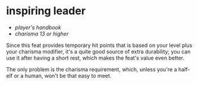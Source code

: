 # inspiring leader

- *player's handbook*
- *charisma 13 or higher*

Since this feat provides temporary hit points that is based on your level plus your charisma modifier, it's a quite good source of extra durability; you can use it after having a short rest, which makes the feat's value even better.

The only problem is the charisma requirement, which, unless you're a half-elf or a human, won't be that easy to meet.
